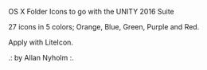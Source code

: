 OS X Folder Icons to go with the UNITY 2016 Suite

27 icons in 5 colors; Orange, Blue, Green, Purple and Red.

Apply with LiteIcon.

.: by Allan Nyholm :.

